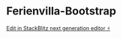 # Ferienvilla-Bootstrap

[Edit in StackBlitz next generation editor ⚡️](https://stackblitz.com/~/github.com/MRMue/Ferienvilla-Bootstrap)